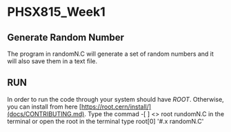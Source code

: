# PHSX815_Week1
## Generate Random Number
The program in randomN.C will generate a set of random numbers and it will also save them in a text file.
## RUN
In order to run the code through your system should have *ROOT*. Otherwise, you can install from here [https://root.cern/install/](docs/CONTRIBUTING.md). 
Type the commad -[ ] \<> root rundomN.C in the terminal or open the root in the terminal type root[0] '#.x randomN.C'
